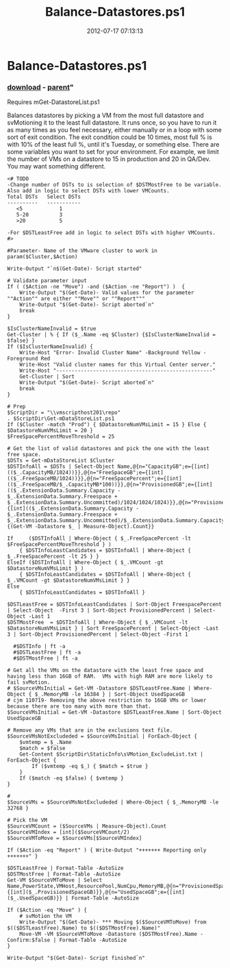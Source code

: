 ﻿---
pid:            3523
parent:         2449
children:       
poster:         monahancj
title:          Balance-Datastores.ps1
date:           2012-07-17 07:13:13
format:         posh
---

# Balance-Datastores.ps1

### [download](3523.ps1) - [parent](2449.md)"

Requires mGet-DatastoreList.ps1

Balances datastores by picking a VM from the most full datastore and svMotioning it to the least full datastore.  It runs once, so you have to run it as many times as you feel necessary, either manually or in a loop with some sort of exit condition.  The exit condition could be 10 times, most full % is with 10% of the least full %, until it's Tuesday, or something else.  There are some variables you want to set for your environment.  For example, we limit the number of VMs on a datastore to 15 in production and 20 in QA/Dev.  You may want something different.




```posh
<# TODO
-Change number of DSTs to is selection of $DSTMostFree to be variable.  Also add in logic to select DSTs with lower VMCounts.
Total DSTs   Select DSTs
----------   -----------
   <5            1
   5-20          3
   >20           5
   
-For $DSTLeastFree add in logic to select DSTs with higher VMCounts.
#>

#Parameter- Name of the VMware cluster to work in
param($Cluster,$Action)

Write-Output "`n$(Get-Date)- Script started"

# Validate parameter input
If ( ($Action -ne "Move") -and ($Action -ne "Report") )  {
	Write-Output "$(Get-Date)- Valid values for the parameter ""Action"" are either ""Move"" or ""Report"""
	Write-Output "$(Get-Date)- Script aborted`n"
	break
}

$IsClusterNameInvalid = $true
Get-Cluster | % { If ($_.Name -eq $Cluster) {$IsClusterNameInvalid = $false} }
If ($IsClusterNameInvalid) {
	Write-Host "Error- Invalid Cluster Name" -Background Yellow -Foreground Red
	Write-Host "Valid cluster names for this Virtual Center server."
	Write-Host "---------------------------------------------------"
	Get-Cluster | Sort
	Write-Output "$(Get-Date)- Script aborted`n"
	break
}

# Prep
$ScriptDir = "\\vmscripthost201\repo"
. $ScriptDir\Get-mDataStoreList.ps1
If ($Cluster -match "Prod") { $DatastoreNumVMsLimit = 15 } Else { $DatastoreNumVMsLimit = 20 }
$FreeSpacePercentMoveThreshold = 25

# Get the list of valid datastores and pick the one with the least free space.
$DSTs = Get-mDataStoreList $Cluster
$DSTInfoAll = $DSTs | Select-Object Name,@{n="CapacityGB";e={[int](($_.CapacityMB/1024))}},@{n="FreeSpaceGB";e={[int](($_.FreeSpaceMB/1024))}},@{n="FreeSpacePercent";e={[int](($_.FreeSpaceMB/$_.CapacityMB*100))}},@{n="ProvisionedGB";e={[int](($_.ExtensionData.Summary.Capacity - $_.ExtensionData.Summary.Freespace + $_.ExtensionData.Summary.Uncommitted)/1024/1024/1024)}},@{n="ProvisionedPercent";e={[int](($_.ExtensionData.Summary.Capacity - $_.ExtensionData.Summary.Freespace + $_.ExtensionData.Summary.Uncommitted)/$_.ExtensionData.Summary.Capacity*100)}},@{n="VMCount";e={(Get-VM -Datastore $_ | Measure-Object).Count}}

If     ($DSTInfoAll | Where-Object { $_.FreeSpacePercent -lt $FreeSpacePercentMoveThreshold } ) 
	{ $DSTInfoLeastCandidates = $DSTInfoAll | Where-Object { $_.FreeSpacePercent -lt 25 } }
ElseIf ($DSTInfoAll | Where-Object { $_.VMCount -gt $DatastoreNumVMsLimit } ) 
	{ $DSTInfoLeastCandidates = $DSTInfoAll | Where-Object { $_.VMCount -gt $DatastoreNumVMsLimit } }
Else   
	{ $DSTInfoLeastCandidates = $DSTInfoAll }

$DSTLeastFree = $DSTInfoLeastCandidates | Sort-Object FreespacePercent | Select-Object  -First 3 | Sort-Object ProvisionedPercent | Select-Object -Last 1
$DSTMostFree  = $DSTInfoAll | Where-Object { $_.VMCount -lt $DatastoreNumVMsLimit } | Sort FreeSpacePercent | Select-Object -Last 3 | Sort-Object ProvisionedPercent | Select-Object -First 1

  #$DSTInfo | ft -a
  #$DSTLeastFree | ft -a
  #$DSTMostFree | ft -a

# Get all the VMs on the datastore with the least free space and having less than 16GB of RAM.  VMs with high RAM are more likely to fail svMotion.
# $SourceVMsInitial = Get-VM -Datastore $DSTLeastFree.Name | Where-Object { $_.MemoryMB -le 16384 } | Sort-Object UsedSpaceGB
# cjm 110719- Removing the above restriction to 16GB VMs or lower because there are too many with more than that.
$SourceVMsInitial = Get-VM -Datastore $DSTLeastFree.Name | Sort-Object UsedSpaceGB

# Remove any VMs that are in the exclusions text file.
$SourceVMsNotExcludeded = $SourceVMsInitial | ForEach-Object { 
	$vmtemp = $_.Name
	$match = $false
	Get-Content $ScriptDir\StaticInfo\sVMotion_ExcludeList.txt | ForEach-Object {
		If ($vmtemp -eq $_) { $match = $true }
	}
	If ($match -eq $false) { $vmtemp }
}

# 
$SourceVMs = $SourceVMsNotExcludeded | Where-Object { $_.MemoryMB -le 32768 } 

# Pick the VM
$SourceVMCount = ($SourceVMs | Measure-Object).Count
$SourceVMIndex = [int]($SourceVMCount/2)
$SourceVMToMove = $SourceVMs[$SourceVMIndex]

If ($Action -eq "Report" ) { Write-Output "+++++++ Reporting only +++++++" }

$DSTLeastFree | Format-Table -AutoSize
$DSTMostFree | Format-Table -AutoSize
Get-VM $SourceVMToMove | Select Name,PowerState,VMHost,ResourcePool,NumCpu,MemoryMB,@{n="ProvisionedSpaceGB";e={[int]($_.ProvisionedSpaceGB)}},@{n="UsedSpaceGB";e={[int]($_.UsedSpaceGB)}} | Format-Table -AutoSize

If ($Action -eq "Move" ) {
	# svMotion the VM
	Write-Output "$(Get-Date)- *** Moving $($SourceVMToMove) from $(($DSTLeastFree).Name) to $(($DSTMostFree).Name)"
	Move-VM -VM $SourceVMToMove -Datastore ($DSTMostFree).Name -Confirm:$false | Format-Table -AutoSize
}

Write-Output "$(Get-Date)- Script finished`n"

```
